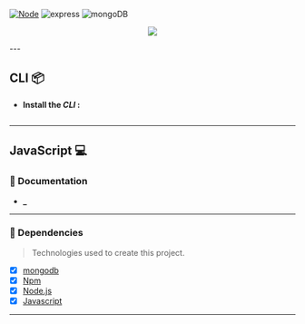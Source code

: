 [![Node](https://img.shields.io/badge/node-v1.0-green)](https://nodejs.org/es/) ![express](https://img.shields.io/badge/express-100%25-blue) ![mongoDB](https://img.shields.io/badge/mongoDB-4-red)

<p align="center">
  <img src="https://storage.googleapis.com/md-links/ttle.png">
</p>
---

## CLI  📦

- **Install the _CLI_ :**

```

```

---

## JavaScript  💻



### 🔗 Documentation

- **_**
---

### 🔗 Dependencies

> Technologies used to create this project.

- [x] [mongodb](https://github.com/yeniferpaloma3773?tab=repositories)
- [x] [Npm](https://docs.npmjs.com/cli-documentation/)
- [x] [Node.js](https://nodejs.org/es/)
- [x] [Javascript](https://developer.mozilla.org/es/docs/Web/JavaScript)

---
